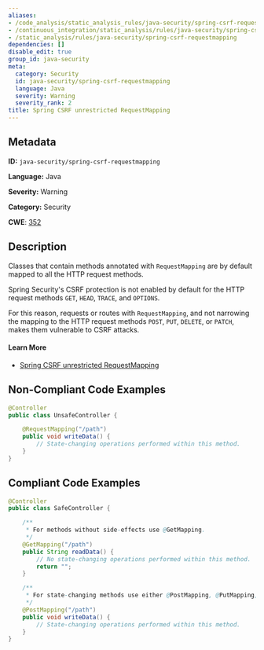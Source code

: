 ```yaml
---
aliases:
- /code_analysis/static_analysis_rules/java-security/spring-csrf-requestmapping
- /continuous_integration/static_analysis/rules/java-security/spring-csrf-requestmapping
- /static_analysis/rules/java-security/spring-csrf-requestmapping
dependencies: []
disable_edit: true
group_id: java-security
meta:
  category: Security
  id: java-security/spring-csrf-requestmapping
  language: Java
  severity: Warning
  severity_rank: 2
title: Spring CSRF unrestricted RequestMapping
---
```

<!--  SOURCED FROM https://github.com/DataDog/datadog-static-analyzer-rule-docs -->


## Metadata
**ID:** `java-security/spring-csrf-requestmapping`

**Language:** Java

**Severity:** Warning

**Category:** Security

**CWE**: [352](https://cwe.mitre.org/data/definitions/352.html)

## Description
Classes that contain methods annotated with `RequestMapping` are by default mapped to all the HTTP request methods. 

Spring Security's CSRF protection is not enabled by default for the HTTP request methods `GET`, `HEAD`, `TRACE`, and `OPTIONS`.

For this reason, requests or routes with `RequestMapping`, and not narrowing the mapping to the HTTP request methods `POST`, `PUT`, `DELETE`, or `PATCH`, makes them vulnerable to CSRF attacks.

#### Learn More

 - [Spring CSRF unrestricted RequestMapping](https://find-sec-bugs.github.io/bugs.htm#SPRING_CSRF_UNRESTRICTED_REQUEST_MAPPING)

## Non-Compliant Code Examples
```java
@Controller
public class UnsafeController {

    @RequestMapping("/path")
    public void writeData() {
        // State-changing operations performed within this method.
    }
}
```

## Compliant Code Examples
```java
@Controller
public class SafeController {

    /**
     * For methods without side-effects use @GetMapping.
     */
    @GetMapping("/path")
    public String readData() {
        // No state-changing operations performed within this method.
        return "";
    }

    /**
     * For state-changing methods use either @PostMapping, @PutMapping, @DeleteMapping, or @PatchMapping.
     */
    @PostMapping("/path")
    public void writeData() {
        // State-changing operations performed within this method.
    }
}
```
